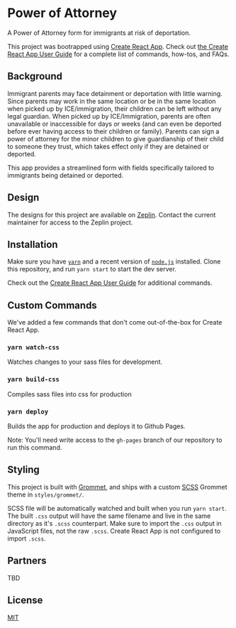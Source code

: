 # Power of Attorney

A Power of Attorney form for immigrants at risk of deportation.

This project was bootrapped using [Create React App](https://github.com/facebook/create-react-app).  Check out [the Create React App User Guide](https://github.com/facebook/create-react-app/blob/master/packages/react-scripts/template/README.md) for a complete list of commands, how-tos, and FAQs.

## Background

Immigrant parents may face detainment or deportation with little warning. Since parents may work in the same location or be in the same location when picked up by ICE/immigration, their children can be left without any legal guardian. When picked up by ICE/Immigration, parents are often unavailable or inaccessible for days or weeks (and can even be deported before ever having access to their children or family). Parents can sign a power of attorney for the minor children to give guardianship of their child to someone they trust, which takes effect only if they are detained or deported.

This app provides a streamlined form with fields specifically tailored to immigrants being detained or deported.

## Design

The designs for this project are available on [Zeplin](https://app.zeplin.io/project/5adb2c9f32cffe0d11d2de86). Contact the current maintainer for access to the Zeplin project.

## Installation

Make sure you have [`yarn`](https://yarnpkg.com/) and a recent version of [`node.js`](https://nodejs.org/en/) installed.  Clone this repository, and run `yarn start` to start the dev server.

Check out the [Create React App User Guide](https://github.com/facebook/create-react-app/blob/master/packages/react-scripts/template/README.md) for additional commands.


## Custom Commands

We've added a few commands that don't come out-of-the-box for Create React App.

### `yarn watch-css`

Watches changes to your sass files for development.

### `yarn build-css`

Compiles sass files into css for production

### `yarn deploy`

Builds the app for production and deploys it to Github Pages.

Note: You'll need write access to the `gh-pages` branch of our repository to run this command.

## Styling

This project is built with [Grommet](http://grommet.io/), and ships with a custom [SCSS](http://sass-lang.com/) Grommet theme in  `styles/grommet/`.

SCSS file will be automatically watched and built when you run `yarn start`.  The built `.css` output will have the same filename and live in the same directory as it's `.scss` counterpart.  Make sure to import the `.css` output in JavaScript files, not the raw `.scss`.  Create React App is not configured to import `.scss`.

## Partners

TBD

## License
[MIT](LICENSE.md)
